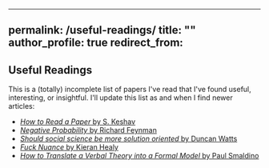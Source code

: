 
---
permalink: /useful-readings/
title: ""
author_profile: true
redirect_from:
---
## Useful Readings
This is a (totally) incomplete list of papers I've read that I've found useful, interesting, or insightful. I'll update this list as and when I find newer articles:

- [*How to Read a Paper* by S. Keshav](/files/keshav-read-paper.pdf)
- [*Negative Probability* by Richard Feynman](/files/feynman-negative-probability.pdf)
- [*Should social science be more solution oriented* by Duncan Watts](/files/watts-social-science-solution-oriented.pdf)
- [*Fuck Nuance* by Kieran Healy](/files/healy-fuck-nuance.pdf)
- [*How to Translate a Verbal Theory into a Formal Model* by Paul Smaldino](/files/smaldino-theory-model.pdf)
<!--stackedit_data:
eyJoaXN0b3J5IjpbLTIwOTM2OTg3NCwtOTAxODYyODc2XX0=
-->